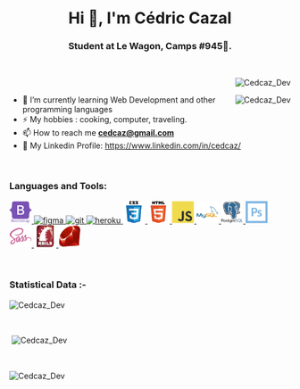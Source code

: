 <h1 align="center">Hi 👋, I'm Cédric Cazal</h1>
<h3 align="center">Student at Le Wagon, Camps #945🌟.</h3>
<br>
<p align="right"><img src="https://komarev.com/ghpvc/?username=cedcazdev&label=Profile%20views&color=0e75b6&style=flat" alt="Cedcaz_Dev" /></p>
<p><img align="right" src="https://res.cloudinary.com/daa9wpodl/image/upload/c_scale,h_400/v1662915174/animation_500_kxa883sd_zhsrhv.gif" alt="Cedcaz_Dev" /></p>

- 🌱 I’m currently learning Web Development and other programming languages
- ⚡ My hobbies : cooking, computer, traveling.
- 📫 How to reach me **cedcaz@gmail.com**
- 💼 My Linkedin Profile: https://www.linkedin.com/in/cedcaz/
<br>
<h3 align="left">Languages and Tools:</h3>

<p align="left"> <a href="https://getbootstrap.com" target="_blank" rel="noreferrer"> <img src="https://raw.githubusercontent.com/devicons/devicon/master/icons/bootstrap/bootstrap-plain-wordmark.svg" alt="bootstrap" width="40" height="40" /> </a> <a href="https://www.figma.com/" target="_blank"> <img src="https://www.vectorlogo.zone/logos/figma/figma-icon.svg" alt="figma" width="40" height="40"/> </a>  <a href="https://git-scm.com/" target="_blank"> <img src="https://www.vectorlogo.zone/logos/git-scm/git-scm-icon.svg" alt="git" width="40" height="40"/> </a> <a href="https://heroku.com" target="_blank"> <img src="https://www.vectorlogo.zone/logos/heroku/heroku-icon.svg" alt="heroku" width="40" height="40"/> </a> <a href="https://developer.mozilla.org/fr/docs/Web/CSS" target="_blank" rel="noreferrer"> <img src="https://raw.githubusercontent.com/devicons/devicon/master/icons/css3/css3-original-wordmark.svg" alt="css3" width="40" height="40" /> </a> <a href="https://developer.mozilla.org/fr/docs/Glossary/HTML" target="_blank" rel="noreferrer"> <img src="https://raw.githubusercontent.com/devicons/devicon/master/icons/html5/html5-original-wordmark.svg" alt="html5" width="40" height="40" /> </a> <a href="https://developer.mozilla.org/en-US/docs/Web/JavaScript" target="_blank" rel="noreferrer"> <img src="https://raw.githubusercontent.com/devicons/devicon/master/icons/javascript/javascript-original.svg" alt="javascript" width="40" height="40" /> </a> <a href="https://www.mysql.com/" target="_blank" rel="noreferrer"> <img src="https://raw.githubusercontent.com/devicons/devicon/master/icons/mysql/mysql-original-wordmark.svg" alt="mysql" width="40" height="40" /> </a> <a href="https://www.postgresql.org" target="_blank"> <img src="https://raw.githubusercontent.com/devicons/devicon/master/icons/postgresql/postgresql-original-wordmark.svg" alt="postgresql" width="40" height="40"/> </a> <a href="https://www.photoshop.com/en" target="_blank" rel="noreferrer"> <img src="https://raw.githubusercontent.com/devicons/devicon/master/icons/photoshop/photoshop-line.svg" alt="photoshop" width="40" height="40" /> </a> <a href="https://sass-lang.com" target="_blank" rel="noreferrer"> <img src="https://raw.githubusercontent.com/devicons/devicon/master/icons/sass/sass-original.svg" alt="sass" width="40" height="40" /> </a> <a href="https://rubyonrails.org" target="_blank"> <img src="https://raw.githubusercontent.com/devicons/devicon/master/icons/rails/rails-original-wordmark.svg" alt="rails" width="40" height="40"/> </a> <a href="https://www.ruby-lang.org/en/" target="_blank"> <img src="https://raw.githubusercontent.com/devicons/devicon/master/icons/ruby/ruby-original.svg" alt="ruby" width="40" height="40"/> </a> </p>
<br>
<h3>Statistical Data :-</h3>
<p><img align="center" src="ttps://github-readme-stats.vercel.app/api/top-langs/?username=cedcazdev&layout=compact&langs_count=10& bg_color=0d1117&text_color=ffffff&layout=compact" alt="Cedcaz_Dev" bg_color=#808080/></p>
<br>
<p>&nbsp;<img align="center" src="https://github-readme-stats.vercel.app/api?username=cedcazdev&show_icons=true&locale=en&bg_color=0d1117&text_color=ffffff&repo=convoychat" alt="Cedcaz_Dev" /></p>
<br>
<p><img align="center" src="https://github-readme-streak-stats.herokuapp.com/?user=cedcazdev&theme=dark&background=0d1117&date_format=M%20j%5B%2C%20Y%5D" alt="Cedcaz_Dev" /></p>
